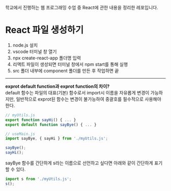 학교에서 진행하는 웹 프로그래밍 수업 중 React에 관한 내용을 정리한 레포입니다.

# React 파일 생성하기
1. node.js 설치
2. vscode 터미널 창 열기
3. npx create-react-app 폴더명 입력
4. 리액트 파일이 생성되면 터미널 창에서 npm start를 통해 실행
5. src 폴더 내부에 component 폴더를 만든 후 작업하면 끝

---
**exprot default function과 exprot function의 차이?**  <br />
default 함수는 파일의 대표(기본) 함수로서 import시 이름을 자유롭게 변경이 가능하지만, 일반적으로 exprot된 함수는 변경이 불가능하여 중괄호를 필수적으로 사용해야 한다.
```javascript
// myUtils.js
export function sayHi() { ... }
export default function sayBye() { ... }

// useMain.js
import sayBye, { sayHi } from './myUtils.js';

sayBye();
sayHi();
```
sayBye 함수를 간단하게 s라는 이름으로 선언하고 싶다면 아래와 같이 간단하게 표기할 수 있다.

```javascript
import s from './myUtils.js';
s();
```